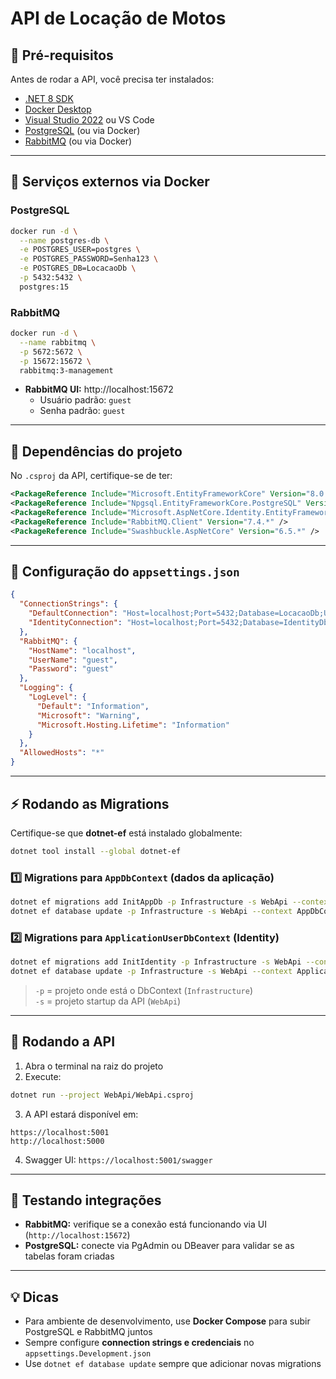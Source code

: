 # API de Locação de Motos

## 📌 Pré-requisitos

Antes de rodar a API, você precisa ter instalados:

- [.NET 8 SDK](https://dotnet.microsoft.com/en-us/download/dotnet/8.0)  
- [Docker Desktop](https://www.docker.com/products/docker-desktop)  
- [Visual Studio 2022](https://visualstudio.microsoft.com/) ou VS Code  
- [PostgreSQL](https://www.postgresql.org/) (ou via Docker)  
- [RabbitMQ](https://www.rabbitmq.com/download.html) (ou via Docker)

---

## 🐳 Serviços externos via Docker

### PostgreSQL

```bash
docker run -d \
  --name postgres-db \
  -e POSTGRES_USER=postgres \
  -e POSTGRES_PASSWORD=Senha123 \
  -e POSTGRES_DB=LocacaoDb \
  -p 5432:5432 \
  postgres:15
```

### RabbitMQ

```bash
docker run -d \
  --name rabbitmq \
  -p 5672:5672 \
  -p 15672:15672 \
  rabbitmq:3-management
```

- **RabbitMQ UI:** http://localhost:15672  
  - Usuário padrão: `guest`  
  - Senha padrão: `guest`  

---

## 🔧 Dependências do projeto

No `.csproj` da API, certifique-se de ter:

```xml
<PackageReference Include="Microsoft.EntityFrameworkCore" Version="8.0.*" />
<PackageReference Include="Npgsql.EntityFrameworkCore.PostgreSQL" Version="8.0.*" />
<PackageReference Include="Microsoft.AspNetCore.Identity.EntityFrameworkCore" Version="8.0.*" />
<PackageReference Include="RabbitMQ.Client" Version="7.4.*" />
<PackageReference Include="Swashbuckle.AspNetCore" Version="6.5.*" />
```

---

## 🔹 Configuração do `appsettings.json`

```json
{
  "ConnectionStrings": {
    "DefaultConnection": "Host=localhost;Port=5432;Database=LocacaoDb;Username=postgres;Password=Senha123",
    "IdentityConnection": "Host=localhost;Port=5432;Database=IdentityDb;Username=postgres;Password=Senha123"
  },
  "RabbitMQ": {
    "HostName": "localhost",
    "UserName": "guest",
    "Password": "guest"
  },
  "Logging": {
    "LogLevel": {
      "Default": "Information",
      "Microsoft": "Warning",
      "Microsoft.Hosting.Lifetime": "Information"
    }
  },
  "AllowedHosts": "*"
}
```

---

## ⚡ Rodando as Migrations

Certifique-se que **dotnet-ef** está instalado globalmente:

```bash
dotnet tool install --global dotnet-ef
```

### 1️⃣ Migrations para `AppDbContext` (dados da aplicação)

```bash
dotnet ef migrations add InitAppDb -p Infrastructure -s WebApi --context AppDbContext
dotnet ef database update -p Infrastructure -s WebApi --context AppDbContext
```

### 2️⃣ Migrations para `ApplicationUserDbContext` (Identity)

```bash
dotnet ef migrations add InitIdentity -p Infrastructure -s WebApi --context ApplicationUserDbContext
dotnet ef database update -p Infrastructure -s WebApi --context ApplicationUserDbContext
```

> `-p` = projeto onde está o DbContext (`Infrastructure`)  
> `-s` = projeto startup da API (`WebApi`)  

---

## 🚀 Rodando a API

1. Abra o terminal na raiz do projeto  
2. Execute:

```bash
dotnet run --project WebApi/WebApi.csproj
```

3. A API estará disponível em:

```
https://localhost:5001
http://localhost:5000
```

4. Swagger UI: `https://localhost:5001/swagger`  

---

## 🔄 Testando integrações

- **RabbitMQ:** verifique se a conexão está funcionando via UI (`http://localhost:15672`)  
- **PostgreSQL:** conecte via PgAdmin ou DBeaver para validar se as tabelas foram criadas  

---

## 💡 Dicas

- Para ambiente de desenvolvimento, use **Docker Compose** para subir PostgreSQL e RabbitMQ juntos  
- Sempre configure **connection strings e credenciais** no `appsettings.Development.json`  
- Use `dotnet ef database update` sempre que adicionar novas migrations  

